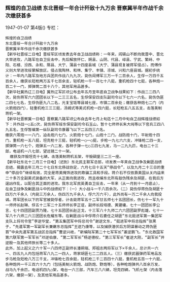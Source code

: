 ### 辉煌的自卫战绩  东北晋绥一年合计歼敌十九万余  晋察冀半年作战千余次缴获甚多

1947-01-07
第4版()
专栏：

    辉煌的自卫战绩
    东北晋绥一年合计歼敌十九万余
    晋察冀半年作战千余次缴获甚多
    【新华社晋绥二日电】晋绥军区顷发表去年自卫战战绩称：一年来，阎锡山不断向我晋中、晋北大举进攻，八路军在自卫反击中，先后解放怀仁、朔县、山阴、代县、崞县、宁武、繁峙、中阳、石楼、汾西、永和、隰县、大宁、蒲县十四座县城（大宁、蒲县现复被蒋军侵占）。而傅作义则大举进攻绥蒙解放区，侵占我陶林、和林、集宁、丰镇、凉城、兴和六座县城。据初步统计：一年内八路军及地方兵团共作战八九九次，毙伤阎傅军三万一千二百余人，生俘一万四千五百余人，缴获长短枪两万五千七百余支，轻机枪一千一百七十八挺，重机枪四十七挺，各种炮一百二十一门，掷弹筒二百十八个，其他军用品甚多。
    【新华社冀热辽二日电】冀热辽军区顷公布去年五月至年底自卫战争战果如下：作战二二四八次，毙伤蒋军六六团团长以下一二三三五名，生俘保安四支队副司令以下七六一六名，毙伤伪匪二四七七名，生俘伪匪九八二名，光复宝坻等县城七座，市镇二百余处；缴获各种炮七二门（内火箭炮四门），轻重机枪三三三挺，汤姆式等美式机枪一四六挺，长短枪五八五五支，击落美制蒋机一架。
    【新华社晋察冀一日电】晋察冀八路军顷公布自去年七月上旬迄十二月中旬自卫战辉煌战绩如下：共作战一○五○次，毙伤蒋军绥东保安副司令石玉山，暂十七师师长朱大纯等以下官兵三四八九五名，生俘暂编第一纵队副司令康暮飞以下二五四三六名。
    缴获六零炮一一八门，迫击炮六七门，火箭炮十七门，山炮十二门，战防炮十门，平射炮十四门，重机枪一五八挺，坦克枪十三挺，轻机枪一○一○挺，步枪一九七六六支，冲锋枪二四一支，掷弹筒一六七个，炮弹五一六二发，各种子弹一七○三四七九发，马一二九九匹，电台二十三部，电话机一八七部，望远镜二十一架。
      缴获及炸毁坦克十七辆，击落美制蒋机五架，平毁碉堡三二三一座。
    【新华社东北十二月三十日电】（迟到）东北民主联军总部，顷发表一年来自卫战争及剿匪战绩总结，揭露去年三月二十七日东北停战协定，六月七日十五天“停战令”，以及九月二十三日的重申“停战令”继续有效，完全是蒋美掩饰进攻的欺骗工具和手段。蒋介石不仅依靠美国从关内运来二十多万全副美式装备的大军，从正面向我进攻，而且收编东北所有敌伪残余及胡匪，在我后方逞凶作乱，以配合其正面的进攻。我东北军民英勇自卫反击，一年来（从一月到十一月底止），在自卫战争及剿匪战斗中的战绩如下：（一）大小战斗一千八百余次。（二）毙伤俘蒋伪及胡匪十四万六千余人（内毙三万余人，伤四万九千余人，俘六万六千），此外尚有一万二千余人向我投诚。蒋军团长以下的军官被毙俘者，计击毙蒋军五十二军廿五师七十五团团长，伤七十一军九十一师师长赵琳、俘五十二军二十五师师长李正谊，副师长段培德、黄建墉，七十一团团长李公言，七十四团团副贾乃隆，七十五团团长赵正戈，十三军八十九师二六六团团副罗彪雄，七十一军八十八师二六三团团长危耀东等。在剿匪战斗中俘蒋介石委任之胡匪“东北挺进军第一集团军支队上将司令官”李逆华堂，“第五集团军中将总司令”谢逆文东，“挺进军中将总指挥”张黑子，“先遣军第一军副军长兼嫩东总指挥”王逆乃康等，以及捕获潜伏后方阴谋暴动之蒋伪匪首“中央先遣军第五战区总指挥”曹逆兴岐，“新编陆军第二十七军军长”姜逆鹏飞，“东北救国军第六联军第一军军长”邓逆伯康、“第二军军长”杨逆德权，“第三军军长”崔逆大刚，“副军长”井逆殷一及其他师旅长等二十多人。
    此外，加上起义之六十军一八四师正副师长潘朔端、郑祖志两将军以下×千余人，总计共一六一、四五九人内包括蒋军八九二一四人，蒋家胡匪七二二四五人。（三）缴获武器弹药军用品及步马枪及短枪八万三千支，冲锋枪七百余挺，轻机枪二千二百四十八挺，重机枪五百一十六挺，各种炮共一千三百六十九门（包括美制火箭炮、战防炮、野炮等），各种枪炮弹共八百余万发，战马九千余匹，电话机四九○架，电台一六三部，汽车三八六辆，坦克四辆，飞机七架（内击落六架，缴获一架），及其他军用品甚多。
